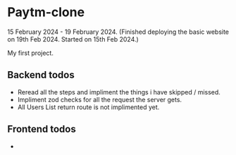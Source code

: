 # Paytm-clone

15 February 2024 - 19 February 2024. 
(Finished deploying the basic website on 19th Feb 2024. Started on 15th Feb 2024.)

My first project. 



## Backend todos

* Reread all the steps and impliment the things i have skipped / missed.
* Impliment zod checks for all the request the server gets. 
* All Users List return route is not implimented yet.

## Frontend todos

* 